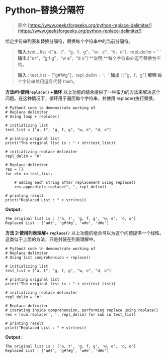 # Python–替换分隔符

> 原文:[https://www.geeksforgeeks.org/python-replace-delimiter/](https://www.geeksforgeeks.org/python-replace-delimiter/)

给定字符串列表和替换分隔符，替换每个字符串中的当前分隔符。

> **输入**:test _ list =[“a，t”，“g，f，g”，“w，e”，“d，o”]，repl_delim = ' '
> **输出**:[“a t”，“g f g”，“w e”，“d o”]
> **说明:**每个字符串处逗号替换为空格。
> 
> **输入** : test_list = ["g#f#g"]，repl_delim = '，'
> **输出** : ["g，f，g"]
> **解释**:每个字符串处用逗号代替 hash。

**方法#1:使用`replace()` +循环**
以上功能的结合提供了一种蛮力的方法来解决这个问题。在这种情况下，循环用于遍历每个字符串，并使用 replace()执行替换。

```
# Python3 code to demonstrate working of 
# Replace delimiter
# Using loop + replace()

# initializing list
test_list = ["a, t", "g, f, g", "w, e", "d, o"] 

# printing original list
print("The original list is : " + str(test_list))

# initializing replace delimiter
repl_delim = '#'

# Replace delimiter
res = []
for ele in test_list:

    # adding each string after replacement using replace()
    res.append(ele.replace(", ", repl_delim))

# printing result 
print("Replaced List : " + str(res))
```

**Output :**

```
The original list is : ['a, t', 'g, f, g', 'w, e', 'd, o']
Replaced List : ['a#t', 'g#f#g', 'w#e', 'd#o']

```

**方法 2:使用列表理解+ `replace()`**
以上功能的组合可以为这个问题提供一个线性。这类似于上面的方法，只是封装在列表理解中。

```
# Python3 code to demonstrate working of 
# Replace delimiter
# Using list comprehension + replace()

# initializing list
test_list = ["a, t", "g, f, g", "w, e", "d, o"] 

# printing original list
print("The original list is : " + str(test_list))

# initializing replace delimiter
repl_delim = '#'

# Replace delimiter
# iterating inside comprehension, performing replace using replace()
res = [sub.replace(', ', repl_delim) for sub in test_list]

# printing result 
print("Replaced List : " + str(res))
```

**Output :**

```
The original list is : ['a, t', 'g, f, g', 'w, e', 'd, o']
Replaced List : ['a#t', 'g#f#g', 'w#e', 'd#o']

```